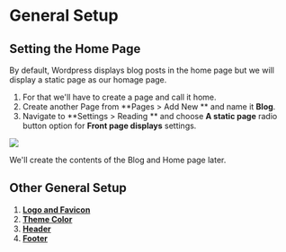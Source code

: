 # General Setup

## Setting the Home Page

By default, Wordpress displays blog posts in the home page but we will display a static page as our homage page.
1. For that we'll have to create a page and call it home.
2. Create another Page from **Pages > Add New ** and name it **Blog**.
3. Navigate to **Settings > Reading ** and choose **A static page** radio button option for **Front page displays** settings.

![](http://transvelo.github.io/mediacenter/docs/assets/images/reading-settings-blog.png)

We'll create the contents of the Blog and Home page later.

## Other General Setup

1. [**Logo and Favicon**](logo_and_favicon.md)
2. [**Theme Color**](theme_color.md)
3. [**Header**](header_style.md)
4. [**Footer**](footer.md)




